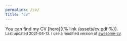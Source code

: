 ```yaml
---
permalink: /cv/
title: "cv"
---
```


You can find my CV [here]({% link /assets/cv.pdf %}).<br><small>Last updated 2021-04-13. I use a modified version of [awesome-cv](https://github.com/posquit0/Awesome-CV).</small>

